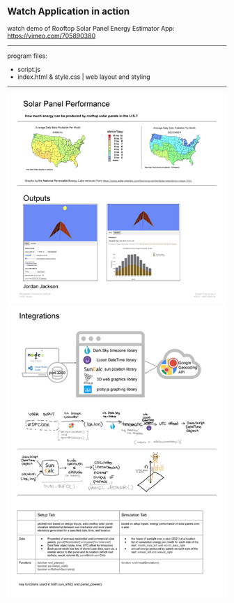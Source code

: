 ## Watch Application in action

watch demo of Rooftop Solar Panel Energy Estimator App:  <br> 
https://vimeo.com/705890380

---

program files:
- script.js
- index.html & style.css | web layout and styling

---

![overview_app_screenshot_1](https://github.com/jyjster/coding_portfolio/blob/master/Design%20Programming%20II/1_overview_lowres.jpg)
![overview_app_screenshot_2](https://github.com/jyjster/coding_portfolio/blob/master/Design%20Programming%20II/2_overview_lowres.jpg)
